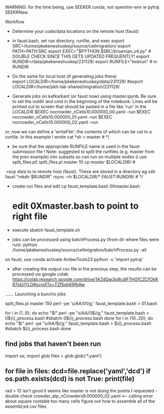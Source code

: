 WARNING: for the time being, use SEEKER conda, not openmm-env w pytraj
SEEKRNew



Workflow
- Determine your code/data locations on the remote host (faust)
- in faust.bash, set run directory, runfile, and exec
 export SRC=/home/pkekeneshuskey/source/cellmigration/
 export PATH=$PATH:$SRC
 export EXEC="$PYTHON $SRC/brownian_v4.py"   #  DOUBLE CHECK SINCE THIS GETS UPDATED FREQUENTLY!
 export RUNDIR=/data/pkekeneshuskey/231129/
 export RUNFILE="testrun"  # in RUNDIR  

- Do the same for local host (if generating jobs there)  
 export LOCALDIR=/home/pkekeneshuskey/data/231129/
 #export LOCALDIR=/home/pkh-lab-shared/migration/231129/


- Generate jobs on kafka/kant (or faust now) using master.ipynb.  Be sure to set the outdir and cmd in the beginning of the notebook. Lines will be printed out to screen that should be pasted in a file like 'run' in the LOCALDIR
 $EXEC nocrowder_nCells10.000000_00.yaml -run
 $EXEC nocrowder_nCells10.000000_01.yaml -run
 $EXEC nocrowder_nCells10.000000_02.yaml -run


or, now we can define a 'writeFile'; the contents of which can be cat to a runfile. In this example I wrote
 cat *sh > master   # */ 

- be sure that the appropriate RUNFILE name is used in the faust submission file 
! Note: suggested to split the runfiles (e.g. master from the prev example)  into subsets so can run on multiple nodes (i use split_files.pl)
 split_files.pl master 10
 cp *master $LOCALDIR/  #*


-rscp data to to remote host (faust). These are stored in a directory eg 
 ssh faust "mkdir $RUNDIR"
 rsync -rh $LOCALDIR/* $FAUST:$RUNDIR/                   # */     


- create run files and edit 
  cp faust_template.bash 0Xmaster.bash
  # edit 0Xmaster.bash to point to right file 

- execute
 sbatch faust_template.sh

- jobs can be processed using batchProcess.py (from dir where files were run): 
 python /home/pkekeneshuskey/source/cellmigration/batchProcess.py  -all

on faust, use 
  conda activate AmberTools23
  python -c 'import pytraj'

- after creating the output csv file in the previous step, the results can be processed via google colab
https://colab.research.google.com/drive/1AZdQw3q9cdjF7HGfCZCfOkKR7idzIYLD#scrollTo=TZf5qh69fbAw


.......
Launching a buncho jobs 

split_files.pl master 150
perl -pe 's/AA/01/g;' faust_template.bash > 01.bash



for i in {1..9}; do
    echo "$i"
    perl -pe "s/AA/0$i/g;" faust_template.bash > 0${i}_process.bash
    #sbatch 0${i}_process.bash
done
for i in {10..20}; do
    echo "$i"
    perl -pe "s/AA/$i/g;" faust_template.bash > ${i}_process.bash
    #sbatch ${i}_process.bash
done


find jobs that haven't been run 
-----
import os;
import glob
files = glob.glob('*.yaml')

for file in files:
  dcd=file.replace('yaml','dcd')
  if os.path.exists(dcd) is not True:
    print(file)
-------

rad > 12 isn't good
it seems like master is not doing the points I requested - double check 
crowder_atp_nCrowders9.000000_02.yaml <-- calling error about square rootable
too many cells 
figure out how to assemble all of the assembl;ed csv files 




